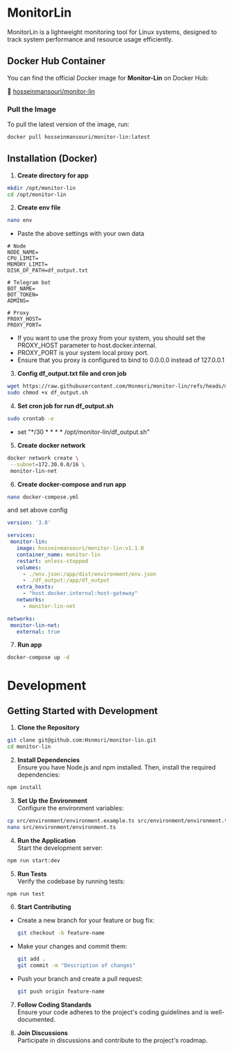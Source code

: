 # MonitorLin
MonitorLin is a lightweight monitoring tool for Linux systems, designed to track system performance and resource usage efficiently.

## Docker Hub Container

You can find the official Docker image for **Monitor-Lin** on Docker Hub:

🔗 [hosseinmansouri/monitor-lin](https://hub.docker.com/r/hosseinmansouri/monitor-lin)

### Pull the Image

To pull the latest version of the image, run:

```bash
docker pull hosseinmansouri/monitor-lin:latest
```

## Installation (Docker)

1. **Create directory for app**
```bash 
mkdir /opt/monitor-lin
cd /opt/monitor-lin
```
2. **Create env file**
```bash
nano env
```
- Paste the above settings with your own data
```text
# Node
NODE_NAME=
CPU_LIMIT=
MEMORY_LIMIT=
DISK_DF_PATH=df_output.txt

# Telegram bot
BOT_NAME=
BOT_TOKEN=
ADMINS=

# Proxy
PROXY_HOST=
PROXY_PORT=
```
- If you want to use the proxy from your system, you should set the PROXY_HOST parameter to host.docker.internal.
- PROXY_PORT is your system local proxy port.
- Ensure that you proxy is configured to bind to 0.0.0.0 instead of 127.0.0.1

3. **Config df_output.txt file and cron job**
```bash
wget https://raw.githubusercontent.com/Hsnmsri/monitor-lin/refs/heads/main/df_output.sh
sudo chmod +x df_output.sh
```

4. **Set cron job for run df_output.sh**
```bash
sudo crontab -e
```
- set "*/30 * * * * /opt/monitor-lin/df_output.sh"

5. **Create docker network**
```bash 
docker network create \
 --subnet=172.30.0.0/16 \
 monitor-lin-net
``` 

6. **Create docker-compose and run app**
```bash 
nano docker-compose.yml
```
and set above config 
```yml
version: '3.8'

services:
 monitor-lin:
   image: hosseinmansouri/monitor-lin:v1.1.0
   container_name: monitor-lin
   restart: unless-stopped
   volumes:
     - ./env.json:/app/dist/environment/env.json
     - ./df_output:/app/df_output
   extra_hosts:
     - "host.docker.internal:host-gateway"
   networks:
     - monitor-lin-net

networks:
 monitor-lin-net:
   external: true
```

7. **Run app**
```bash 
docker-compose up -d
```

# Development

## Getting Started with Development

1. **Clone the Repository**  
  ```bash
  git clone git@github.com:Hsnmsri/monitor-lin.git
  cd monitor-lin
  ```

2. **Install Dependencies**  
  Ensure you have Node.js and npm installed. Then, install the required dependencies:
  ```bash
  npm install
  ```

3. **Set Up the Environment**  
  Configure the environment variables:
  ```bash
  cp src/environment/environment.example.ts src/environment/environment.ts
  nano src/environment/environment.ts
  ```

4. **Run the Application**  
  Start the development server:
  ```bash
  npm run start:dev
  ```

5. **Run Tests**  
  Verify the codebase by running tests:
  ```bash
  npm run test
  ```

6. **Start Contributing**  
  - Create a new branch for your feature or bug fix:
    ```bash
    git checkout -b feature-name
    ```
  - Make your changes and commit them:
    ```bash
    git add .
    git commit -m "Description of changes"
    ```
  - Push your branch and create a pull request:
    ```bash
    git push origin feature-name
    ```

7. **Follow Coding Standards**  
  Ensure your code adheres to the project's coding guidelines and is well-documented.

8. **Join Discussions**  
  Participate in discussions and contribute to the project's roadmap.

